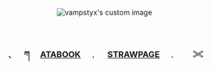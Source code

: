 <!-- level 1: simple bio and stats -->

<p align="center">
  <img src="https://github.com/user-attachments/assets/32978b84-9735-43de-ad7d-045083b36ff8" alt="vampstyx's custom image"/>
</p>

　<h3 align="center">﹑　 ཀ 　[ATABOOK](https://vampstyx.atabook.org/)　﹒ 　[STRAWPAGE](https://gunss.straw.page)　﹒　　𓏵</h3>

